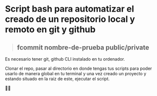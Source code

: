 # Script bash para automatizar el creado de un repositorio local y remoto en git y github 
> ##  fcommit   nombre-de-prueba   public/private 
Es necesario tener git, github CLI instalado en tu ordenador.


Clonar el repo, pasar al directorio en donde tengas tus scripts para poder usarlo de manera global en tu terminal y una vez creado un proyecto y estando situado en la raiz de este, ejecutar el script.

👍🏽
